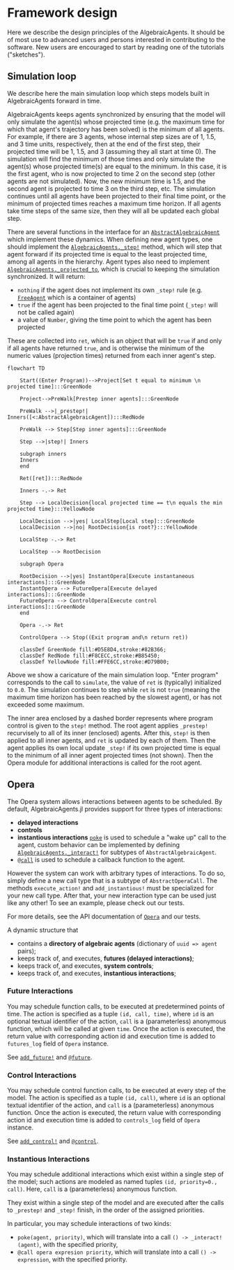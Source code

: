 # Framework design

Here we describe the design principles of the AlgebraicAgents. It should be of most use to advanced users and persons interested in contributing to the software. New users are encouraged to start by reading one of the tutorials ("sketches").

## Simulation loop

We describe here the main simulation loop which steps models built in AlgebraicAgents forward in time.

AlgebraicAgents keeps agents synchronized by ensuring that the model will only simulate the agent(s) whose projected time (e.g. the maximum time for which that agent's trajectory has been solved) is the minimum of all agents. For example, if there are 3 agents, whose internal step sizes are of 1, 1.5, and 3 time units, respectively, then at the end of the first step, their projected time will be 1, 1.5, and 3 (assuming they all start at time 0). The simulation will find the minimum of those times and only simulate the agent(s) whose projected time(s) are equal to the minimum. In this case, it is the first agent, who is now projected to time 2 on the second step (other agents are not simulated). Now, the new minimum time is 1.5, and the second agent is projected to time 3 on the third step, etc. The simulation continues until all agents have been projected to their final time point, or the minimum of projected times reaches a maximum time horizon. If all agents take time steps of the same size, then they will all be updated each global step.

There are several functions in the interface for an [`AbstractAlgebraicAgent`](@ref) which implement these dynamics. When defining new agent types, one should implement the [`AlgebraicAgents._step!`](@ref) method, which will step that agent forward if its projected time is equal to the least projected time, among all agents in the hierarchy. Agent types also need to implement [`AlgebraicAgents._projected_to`](@ref), which is crucial to keeping the simulation synchronized. It will return:

  * `nothing` if the agent does not implement its own `_step!` rule (e.g. [`FreeAgent`](@ref) which is a container of agents)
  * `true` if the agent has been projected to the final time point (`_step!` will not be called again)
  * a value of `Number`, giving the time point to which the agent has been projected

These are collected into `ret`, which is an object that will be `true` if and only if all agents have returned `true`, and is otherwise the minimum of the numeric values (projection times) returned from each inner agent's step.

```mermaid
flowchart TD

    Start((Enter Program))-->Project[Set t equal to minimum \n projected time]:::GreenNode

    Project-->PreWalk[Prestep inner agents]:::GreenNode

    PreWalk -->|_prestep!| Inners([<:AbstractAlgebraicAgent]):::RedNode
    
    PreWalk --> Step[Step inner agents]:::GreenNode

    Step -->|step!| Inners

    subgraph inners
    Inners
    end

    Ret([ret]):::RedNode

    Inners -.-> Ret

    Step --> LocalDecision{local projected time == t\n equals the min projected time}:::YellowNode

    LocalDecision -->|yes| LocalStep[Local step]:::GreenNode
    LocalDecision -->|no| RootDecision{is root?}:::YellowNode

    LocalStep -.-> Ret

    LocalStep --> RootDecision

    subgraph Opera

    RootDecision -->|yes| InstantOpera[Execute instantaneous interactions]:::GreenNode
    InstantOpera --> FutureOpera[Execute delayed interactions]:::GreenNode
    FutureOpera --> ControlOpera[Execute control interactions]:::GreenNode
    end

    Opera -.-> Ret

    ControlOpera --> Stop((Exit program and\n return ret))

    classDef GreenNode fill:#D5E8D4,stroke:#82B366;
    classDef RedNode fill:#F8CECC,stroke:#B85450;
    classDef YellowNode fill:#FFE6CC,stroke:#D79B00;
```

Above we show a caricature of the main simulation loop. "Enter program" corresponds to the call to `simulate`, the value of `ret` is (typically) initialized to `0.0`. The simulation continues to step while `ret` is not `true` (meaning the maximum time horizon has been reached by the slowest agent), or has not exceeded some maximum. 

The inner area enclosed by a dashed border represents where program control is given to the `step!` method. The root agent applies `_prestep!` recurvisely to all of its inner (enclosed) agents. After this, `step!` is then applied to all inner agents, and `ret` is updated by each of them. Then the agent applies its own local update `_step!` if its own projected time is equal to the minimum of all inner agent projected times (not shown). Then the Opera module for additional interactions is called for the root agent.

## Opera

The Opera system allows interactions between agents to be scheduled. By default, AlgebraicAgents.jl provides support for three types of interactions:
  
  * **delayed interactions**
  * **controls**
  * **instantious interactions**
   [`poke`](@ref) is used to schedule a "wake up" call to the agent, custom behavior can be implemented by defining [`AlgebraicAgents._interact!`](@ref) for subtypes of `AbstractAlgebraicAgent`.
  * [`@call`](@ref) is used to schedule a callback function to the agent.

However the system can work with arbitrary types of interactions. To do so, simply define a new call type that is a subtype of `AbstractOperaCall`. The methods `execute_action!` and `add_instantious!` must be specialized for your new call type. After that, your new interaction type can be used just like any other! To see an example, please check out our tests.

For more details, see the API documentation of [`Opera`](@ref) and our tests.

A dynamic structure that 
 - contains a **directory of algebraic agents** (dictionary of `uuid => agent` pairs);
 - keeps track of, and executes, **futures (delayed interactions)**;
 - keeps track of, and executes, **system controls**;
 - keeps track of, and executes, **instantious interactions**;

### Future Interactions

You may schedule function calls, to be executed at predetermined points of time.
The action is specified as a tuple `(id, call, time)`, where `id` is an optional textual identifier of the action, `call` is a (parameterless) anonymous function, which will be called at given `time`.
Once the action is executed, the return value with corresponding action id and execution time is added to `futures_log` field of `Opera` instance.

See [`add_future!`](@ref) and [`@future`](@ref).

### Control Interactions

You may schedule control function calls, to be executed at every step of the model.
The action is specified as a tuple `(id, call)`, where `id` is an optional textual identifier of the action, and `call` is a (parameterless) anonymous function.
Once the action is executed, the return value with corresponding action id and execution time is added to `controls_log` field of `Opera` instance.

See [`add_control!`](@ref) and [`@control`](@ref).

### Instantious Interactions

You may schedule additional interactions which exist within a single step of the model;
such actions are modeled as named tuples `(id, priority=0., call)`. Here, `call` is a (parameterless) anonymous function.

They exist within a single step of the model and are executed after the calls
to `_prestep!` and `_step!` finish, in the order of the assigned priorities.

In particular, you may schedule interactions of two kinds:
 
 - `poke(agent, priority)`, which will translate into a call `() -> _interact!(agent)`, with the specified priority,
 - `@call opera expresion priority`, which will translate into a call `() -> expression`, with the specified priority.